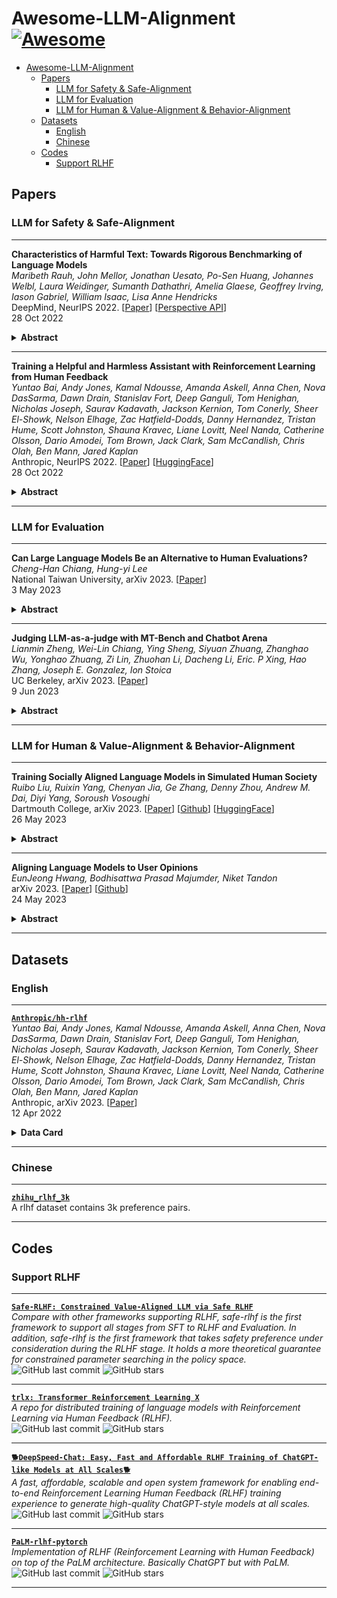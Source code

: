 # Awesome-LLM-Alignment [![Awesome](https://cdn.rawgit.com/sindresorhus/awesome/d7305f38d29fed78fa85652e3a63e154dd8e8829/media/badge.svg)](https://github.com/sindresorhus/awesome)

- [Awesome-LLM-Alignment ](#awesome-llm-alignment-)
  - [Papers](#papers)
    - [LLM for Safety \& Safe-Alignment](#llm-for-safety--safe-alignment)
    - [LLM for Evaluation](#llm-for-evaluation)
    - [LLM for Human \& Value-Alignment \& Behavior-Alignment](#llm-for-human--value-alignment--behavior-alignment)
  - [Datasets](#datasets)
    - [English](#english)
    - [Chinese](#chinese)
  - [Codes](#codes)
    - [Support RLHF](#support-rlhf)

## Papers

### LLM for Safety & Safe-Alignment

---
**Characteristics of Harmful Text: Towards Rigorous Benchmarking of Language Models** \
*Maribeth Rauh, John Mellor, Jonathan Uesato, Po-Sen Huang, Johannes Welbl, Laura Weidinger, Sumanth Dathathri, Amelia Glaese, Geoffrey Irving, Iason Gabriel, William Isaac, Lisa Anne Hendricks* \
DeepMind, NeurIPS 2022. [[Paper](https://arxiv.org/abs/2206.08325)] [[Perspective API](https://www.perspectiveapi.com/)] \
28 Oct 2022
<details>
<summary><b>Abstract</b></summary>
Large language models produce human-like text that drive a growing number of applications. However, recent literature and, increasingly, real world observations, have demonstrated that these models can generate language that is toxic, biased, untruthful or otherwise harmful. Though work to evaluate language model harms is under way, translating foresight about which harms may arise into rigorous benchmarks is not straightforward. To facilitate this translation, we outline six ways of characterizing harmful text which merit explicit consideration when designing new benchmarks. We then use these characteristics as a lens to identify trends and gaps in existing benchmarks. Finally, we apply them in a case study of the Perspective API, a toxicity classifier that is widely used in harm benchmarks. Our characteristics provide one piece of the bridge that translates between foresight and effective evaluation.
</details>

---
**Training a Helpful and Harmless Assistant with Reinforcement Learning from Human Feedback** \
*Yuntao Bai, Andy Jones, Kamal Ndousse, Amanda Askell, Anna Chen, Nova DasSarma, Dawn Drain, Stanislav Fort, Deep Ganguli, Tom Henighan, Nicholas Joseph, Saurav Kadavath, Jackson Kernion, Tom Conerly, Sheer El-Showk, Nelson Elhage, Zac Hatfield-Dodds, Danny Hernandez, Tristan Hume, Scott Johnston, Shauna Kravec, Liane Lovitt, Neel Nanda, Catherine Olsson, Dario Amodei, Tom Brown, Jack Clark, Sam McCandlish, Chris Olah, Ben Mann, Jared Kaplan* \
Anthropic, NeurIPS 2022. [[Paper](https://arxiv.org/abs/2204.05862)] [[HuggingFace](https://huggingface.co/datasets/Anthropic/hh-rlhf)] \
28 Oct 2022
<details>
<summary><b>Abstract</b></summary>
We apply preference modeling and reinforcement learning from human feedback (RLHF) to finetune language models to act as helpful and harmless assistants. We find this alignment training improves performance on almost all NLP evaluations, and is fully compatible with training for specialized skills such as python coding and summarization. We explore an iterated online mode of training, where preference models and RL policies are updated on a weekly cadence with fresh human feedback data, efficiently improving our datasets and models. Finally, we investigate the robustness of RLHF training, and identify a roughly linear relation between the RL reward and the square root of the KL divergence between the policy and its initialization. Alongside our main results, we perform peripheral analyses on calibration, competing objectives, and the use of OOD detection, compare our models with human writers, and provide samples from our models using prompts appearing in recent related work.
</details>

---

### LLM for Evaluation

---
**Can Large Language Models Be an Alternative to Human Evaluations?** \
*Cheng-Han Chiang, Hung-yi Lee*\
National Taiwan University, arXiv 2023. [[Paper](https://arxiv.org/abs/2305.01937)] \
3 May 2023
<details>
<summary><b>Abstract</b></summary>
Human evaluation is indispensable and inevitable for assessing the quality of texts generated by machine learning models or written by humans. However, human evaluation is very difficult to reproduce and its quality is notoriously unstable, hindering fair comparisons among different natural language processing (NLP) models and algorithms. Recently, large language models (LLMs) have demonstrated exceptional performance on unseen tasks when only the task instructions are provided. In this paper, we explore if such an ability of the LLMs can be used as an alternative to human evaluation. We present the LLMs with the exact same instructions, samples to be evaluated, and questions used to conduct human evaluation, and then ask the LLMs to generate responses to those questions; we dub this LLM evaluation. We use human evaluation and LLM evaluation to evaluate the texts in two NLP tasks: open-ended story generation and adversarial attacks. We show that the result of LLM evaluation is consistent with the results obtained by expert human evaluation: the texts rated higher by human experts are also rated higher by the LLMs. We also find that the results of LLM evaluation are stable over different formatting of the task instructions and the sampling algorithm used to generate the answer. We are the first to show the potential of using LLMs to assess the quality of texts and discuss the limitations and ethical considerations of LLM evaluation.
</details>

---
**Judging LLM-as-a-judge with MT-Bench and Chatbot Arena** \
*Lianmin Zheng, Wei-Lin Chiang, Ying Sheng, Siyuan Zhuang, Zhanghao Wu, Yonghao Zhuang, Zi Lin, Zhuohan Li, Dacheng Li, Eric. P Xing, Hao Zhang, Joseph E. Gonzalez, Ion Stoica*\
UC Berkeley, arXiv 2023. [[Paper](https://arxiv.org/abs/2306.05685)] \
9 Jun 2023
<details>
<summary><b>Abstract</b></summary>
Evaluating large language model (LLM) based chat assistants is challenging due to their broad capabilities and the inadequacy of existing benchmarks in measuring human preferences. To address this, we explore using strong LLMs as judges to evaluate these models on more open-ended questions. We examine the usage and limitations of LLM-as-a-judge, such as position and verbosity biases and limited reasoning ability, and propose solutions to migrate some of them. We then verify the agreement between LLM judges and human preferences by introducing two benchmarks: MT-bench, a multi-turn question set; and Chatbot Arena, a crowdsourced battle platform. Our results reveal that strong LLM judges like GPT-4 can match both controlled and crowdsourced human preferences well, achieving over 80% agreement, the same level of agreement between humans. Hence, LLM-as-a-judge is a scalable and explainable way to approximate human preferences, which are otherwise very expensive to obtain. Additionally, we show our benchmark and traditional benchmarks complement each other by evaluating several variants of LLaMA/Vicuna. We will publicly release 80 MT-bench questions, 3K expert votes, and 30K conversations with human preferences from Chatbot Arena.
</details>

---

<!-- ## LLM for Application -->

### LLM for Human & Value-Alignment & Behavior-Alignment

---
**Training Socially Aligned Language Models in Simulated Human Society** \
*Ruibo Liu, Ruixin Yang, Chenyan Jia, Ge Zhang, Denny Zhou, Andrew M. Dai, Diyi Yang, Soroush Vosoughi*\
Dartmouth College, arXiv 2023. [[Paper](https://arxiv.org/abs/2305.16960)] [[Github](https://github.com/agi-templar/Stable-Alignment)] [[HuggingFace](https://huggingface.co/papers/2305.16960)] \
26 May 2023
<details>
<summary><b>Abstract</b></summary>
Social alignment in AI systems aims to ensure that these models behave according to established societal values. However, unlike humans, who derive consensus on value judgments through social interaction, current language models (LMs) are trained to rigidly replicate their training corpus in isolation, leading to subpar generalization in unfamiliar scenarios and vulnerability to adversarial attacks. This work presents a novel training paradigm that permits LMs to learn from simulated social interactions. In comparison to existing methodologies, our approach is considerably more scalable and efficient, demonstrating superior performance in alignment benchmarks and human evaluations. This paradigm shift in the training of LMs brings us a step closer to developing AI systems that can robustly and accurately reflect societal norms and values.
</details>

---
**Aligning Language Models to User Opinions** \
*EunJeong Hwang, Bodhisattwa Prasad Majumder, Niket Tandon*\
arXiv 2023. [[Paper](https://arxiv.org/abs/2305.14929)] [[Github](https://github.com/eujhwang/personalized-llms)] \
24 May 2023
<details>
<summary><b>Abstract</b></summary>
An important aspect of developing LLMs that interact with humans is to align models' behavior to their users. It is possible to prompt an LLM into behaving as a certain persona, especially a user group or ideological persona the model captured during its pertaining stage. But, how to best align an LLM with a specific user and not a demographic or ideological group remains an open question. Mining public opinion surveys (by Pew Research), we find that the opinions of a user and their demographics and ideologies are not mutual predictors. We use this insight to align LLMs by modeling both user opinions as well as user demographics and ideology, achieving up to 7 points accuracy gains in predicting public opinions from survey questions across a broad set of topics. In addition to the typical approach of prompting LLMs with demographics and ideology, we discover that utilizing the most relevant past opinions from individual users enables the model to predict user opinions more accurately.
</details>

---

## Datasets
### English
---
**[`Anthropic/hh-rlhf`](https://huggingface.co/datasets/Anthropic/hh-rlhf)**\
*Yuntao Bai, Andy Jones, Kamal Ndousse, Amanda Askell, Anna Chen, Nova DasSarma, Dawn Drain, Stanislav Fort, Deep Ganguli, Tom Henighan, Nicholas Joseph, Saurav Kadavath, Jackson Kernion, Tom Conerly, Sheer El-Showk, Nelson Elhage, Zac Hatfield-Dodds, Danny Hernandez, Tristan Hume, Scott Johnston, Shauna Kravec, Liane Lovitt, Neel Nanda, Catherine Olsson, Dario Amodei, Tom Brown, Jack Clark, Sam McCandlish, Chris Olah, Ben Mann, Jared Kaplan*\
Anthropic, arXiv 2023. [[Paper](https://arxiv.org/abs/2204.05862)] \
12 Apr 2022

<details>
<summary><b>Data Card</b></summary>
This repository provides access to two different kinds of data:

- Human preference data about helpfulness and harmlessness from Training a Helpful and Harmless Assistant with Reinforcement Learning from Human Feedback. These data are meant to train preference (or reward) models for subsequent RLHF training. These data are not meant for supervised training of dialogue agents. Training dialogue agents on these data is likely to lead to harmful models and this should be avoided.
- Human-generated and annotated red teaming dialogues from Red Teaming Language Models to Reduce Harms: Methods, Scaling Behaviors, and Lessons Learned. These data are meant to understand how crowdworkers red team models and what types of red team attacks are successful or not. The data are not meant for fine-tuning or preference modeling (use the data above for preference modeling). These data are entire transcripts of conversations that are derived from the harmlessness preference modeling data described above, where only the chosen response is incorporated into the overall transcript. Furthermore, the transcripts are annotated with human and automated measurements of how harmful the overall dialogues are.

</details>

---

### Chinese

---
**[`zhihu_rlhf_3k`](https://huggingface.co/datasets/liyucheng/zhihu_rlhf_3k)**\
A rlhf dataset contains 3k preference pairs.

---

## Codes

### Support RLHF

---

**[`Safe-RLHF: Constrained Value-Aligned LLM via Safe RLHF`](https://github.com/CarperAI/trlx)**\
*Compare with other frameworks supporting RLHF, safe-rlhf is the first framework to support all stages from SFT to RLHF and Evaluation. In addition, safe-rlhf is the first framework that takes safety preference under consideration during the RLHF stage. It holds a more theoretical guarantee for constrained parameter searching in the policy space.*\
![GitHub last commit](https://img.shields.io/github/last-commit/PKU-Alignment/safe-rlhf?label=last%20update) ![GitHub stars](https://img.shields.io/github/stars/PKU-Alignment/safe-rlhf)


---
**[`trlx: Transformer Reinforcement Learning X`](https://github.com/CarperAI/trlx)**\
*A repo for distributed training of language models with Reinforcement Learning via Human Feedback (RLHF).*\
![GitHub last commit](https://img.shields.io/github/last-commit/CarperAI/trlx?label=last%20update) ![GitHub stars](https://img.shields.io/github/stars/CarperAI/trlx)

---

**[`🐕DeepSpeed-Chat: Easy, Fast and Affordable RLHF Training of ChatGPT-like Models at All Scales🐕`](https://github.com/microsoft/DeepSpeedExamples/tree/master/applications/DeepSpeed-Chat)**\
*A fast, affordable, scalable and open system framework for enabling end-to-end Reinforcement Learning Human Feedback (RLHF) training experience to generate high-quality ChatGPT-style models at all scales.*\
![GitHub last commit](https://img.shields.io/github/last-commit/microsoft/DeepSpeedExamples?label=last%20update) ![GitHub stars](https://img.shields.io/github/stars/microsoft/DeepSpeedExamples)

---

**[`PaLM-rlhf-pytorch`](https://github.com/lucidrains/PaLM-rlhf-pytorch)**\
*Implementation of RLHF (Reinforcement Learning with Human Feedback) on top of the PaLM architecture. Basically ChatGPT but with PaLM.*\
![GitHub last commit](https://img.shields.io/github/last-commit/lucidrains/PaLM-rlhf-pytorch?label=last%20update) ![GitHub stars](https://img.shields.io/github/stars/lucidrains/PaLM-rlhf-pytorch)

---